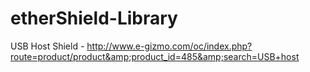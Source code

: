 # etherShield-Library
USB Host Shield - http://www.e-gizmo.com/oc/index.php?route=product/product&amp;product_id=485&amp;search=USB+host
